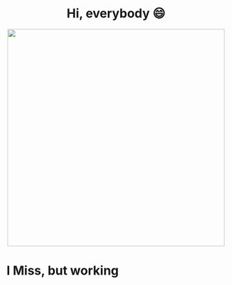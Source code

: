 <H1 align="center">Hi, everybody 😄</H1>
<div id="header" align="center">
  <img src="https://media1.tenor.com/m/Fb_fs8F8m34AAAAC/guts.gif" width="500"/>
</div>
<H1>I Miss, but working</H1>

<!--
**YourPluggg/YourPluggg** is a ✨ _special_ ✨ repository because its `README.md` (this file) appears on your GitHub profile.
<div id="header" align="center">
  <iframe src="https://giphy.com/embed/p4w0AMZJa2EtG" width="480" height="359" frameBorder="0" class="giphy-embed" allowFullScreen></iframe><p><a href="https://giphy.com/gifs/crying-berserk-p4w0AMZJa2EtG">via GIPHY</a></p>
</div>

<div id="header" align="center">
  <img src="https://media1.tenor.com/m/DWYqdNlJGEUAAAAC/akashi-emperor.gif" width="500"/>
</div>

Here are some ideas to get you started:

- 🔭 I’m currently working on ...
- 🌱 I’m currently learning ...
- 👯 I’m looking to collaborate on ...
- 🤔 I’m looking for help with ...
- 💬 Ask me about ...
- 📫 How to reach me: ...
- 😄 Pronouns: ...
- ⚡ Fun fact: ...
-->
